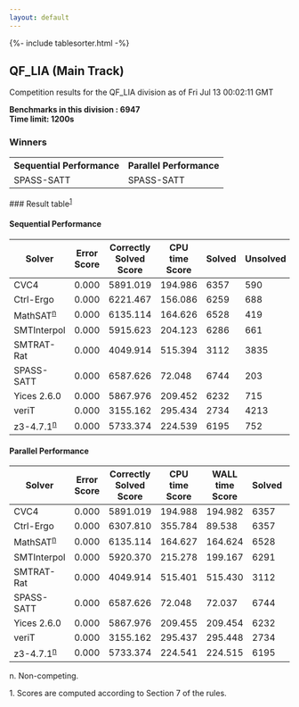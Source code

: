 ```yaml
---
layout: default
---
```

{%- include tablesorter.html -%}

##  QF_LIA (Main Track)

Competition results for the QF_LIA division as of Fri Jul 13 00:02:11 GMT

**Benchmarks in this division : 6947  
Time limit: 1200s** 

### Winners
<table class="result">
<tr><th class="center">Sequential Performance</th><th class="center">Parallel Performance</th></tr>
<tr class="center"><td>SPASS-SATT</td><td>SPASS-SATT</td></tr></table>
### Result table<sup><a href="#fn1">1</a></sup>

#### Sequential Performance

<table id="sequential" class="result sorted">
<thead><tr class="center">
  <th>Solver</th>
  <th>Error Score</th>
  <th>Correctly Solved Score</th>
  <th>CPU time Score</th>
  <th>Solved</th>
  <th>Unsolved</th>
</tr></thead><tr>
  <td>CVC4</td>
  <td>0.000</td>
  <td>5891.019</td>
  <td>194.986</td>
<td>6357</td>
<td>590</td>
</tr><tr>
  <td>Ctrl-Ergo</td>
  <td>0.000</td>
  <td>6221.467</td>
  <td>156.086</td>
<td>6259</td>
<td>688</td>
</tr><tr>
  <td>MathSAT<SUP><a href="#fn">n</a></SUP></td>
  <td>0.000</td>
  <td>6135.114</td>
  <td>164.626</td>
<td>6528</td>
<td>419</td>
</tr><tr>
  <td>SMTInterpol</td>
  <td>0.000</td>
  <td>5915.623</td>
  <td>204.123</td>
<td>6286</td>
<td>661</td>
</tr><tr>
  <td>SMTRAT-Rat</td>
  <td>0.000</td>
  <td>4049.914</td>
  <td>515.394</td>
<td>3112</td>
<td>3835</td>
</tr><tr>
  <td>SPASS-SATT</td>
  <td>0.000</td>
  <td>6587.626</td>
  <td>72.048</td>
<td>6744</td>
<td>203</td>
</tr><tr>
  <td>Yices 2.6.0</td>
  <td>0.000</td>
  <td>5867.976</td>
  <td>209.452</td>
<td>6232</td>
<td>715</td>
</tr><tr>
  <td>veriT</td>
  <td>0.000</td>
  <td>3155.162</td>
  <td>295.434</td>
<td>2734</td>
<td>4213</td>
</tr><tr>
  <td>z3-4.7.1<SUP><a href="#fn">n</a></SUP></td>
  <td>0.000</td>
  <td>5733.374</td>
  <td>224.539</td>
<td>6195</td>
<td>752</td>
</tr></table>

#### Parallel Performance

<table id="parallel" class="result sorted">
<thead><tr class="center">
  <th>Solver</th>
  <th>Error Score</th>
  <th>Correctly Solved Score</th>
  <th>CPU time Score</th>
  <th>WALL time Score</th>
  <th>Solved</th>
  <th>Unsolved</th>
</tr></thead><tr>
  <td>CVC4</td>
<td>0.000</td><td>5891.019</td><td>194.988</td><td>194.982</td><td>6357</td><td>590</td></tr><tr>
  <td>Ctrl-Ergo</td>
<td>0.000</td><td>6307.810</td><td>355.784</td><td>89.538</td><td>6357</td><td>590</td></tr><tr>
  <td>MathSAT<SUP><a href="#fn">n</a></SUP></td>
<td>0.000</td><td>6135.114</td><td>164.627</td><td>164.624</td><td>6528</td><td>419</td></tr><tr>
  <td>SMTInterpol</td>
<td>0.000</td><td>5920.370</td><td>215.278</td><td>199.167</td><td>6291</td><td>656</td></tr><tr>
  <td>SMTRAT-Rat</td>
<td>0.000</td><td>4049.914</td><td>515.401</td><td>515.430</td><td>3112</td><td>3835</td></tr><tr>
  <td>SPASS-SATT</td>
<td>0.000</td><td>6587.626</td><td>72.048</td><td>72.037</td><td>6744</td><td>203</td></tr><tr>
  <td>Yices 2.6.0</td>
<td>0.000</td><td>5867.976</td><td>209.455</td><td>209.454</td><td>6232</td><td>715</td></tr><tr>
  <td>veriT</td>
<td>0.000</td><td>3155.162</td><td>295.437</td><td>295.448</td><td>2734</td><td>4213</td></tr><tr>
  <td>z3-4.7.1<SUP><a href="#fn">n</a></SUP></td>
<td>0.000</td><td>5733.374</td><td>224.541</td><td>224.515</td><td>6195</td><td>752</td></tr></table>
 <span id="fn"> n. Non-competing. </span>

 <span id="fn1"> 1. Scores are computed according to Section 7 of the rules. </span>


